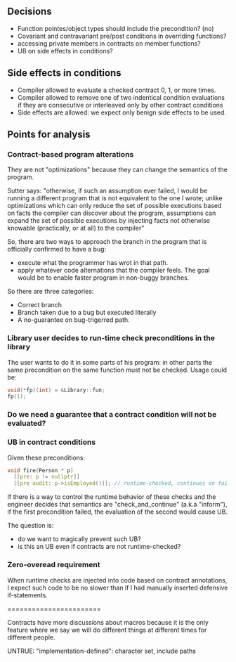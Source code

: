 Decisions
---------

* Function pointes/object types should include the precondition? (no)
* Covariant and contravariant pre/post conditions in overriding functions?
* accessing private members in contracts on member functions?
* UB on side effects in conditions?

Side effects in conditions
--------------------------

* Compiler allowed to evaluate a checked contract 0, 1, or more times.
* Compiler allowed to remove one of two indentical condition evaluations if they are consecutive or interleaved only by other contract conditions
* Side effects are allowed: we expect only benign side effects to be used.

Points for analysis
-------------------

### Contract-based program alterations

They are not "optimizations" because they can change the semantics of the program.

Sutter says: "otherwise, if such an assumption ever failed, I would be running a different program that is not equivalent to the one I wrote; unlike optimizations which can only reduce the set of possible executions based on facts the compiler can discover about the program, assumptions can expand the set of possible executions by injecting facts not otherwise knowable (practically, or at all) to the compiler"

So, there are two ways to approach the branch in the program that is officially confirmed to have a bug:

* execute what the programmer has wrot in that path.
* apply whatever code alternations that the compiler feels. The goal would be to enable faster program in non-buggy branches.

So there are three categories:
* Correct branch
* Branch taken due to a bug but executed literally
* A no-guarantee on bug-trigerred path.


### Library user decides to run-time check preconditions in the library

The user wants to do it in some parts of his program: in other parts the same precondition on the same function must not be checked. Usage could be:

```c++
void(*fp)(int) = &Library::fun;
fp(1);
```

### Do we need a guarantee that a contract condition will not be evaluated?


### UB in contract conditions

Given these preconditions:

```c++
void fire(Person * p)
  [[pre: p != nullptr]]
  [[pre audit: p->isEmployed()]]; // runtime-checked, continues on failure
```

If there is a way to control the runtime behavior of these checks and the engineer decides that
semantics are "check_and_continue" (a.k.a "inform"), if the first precondition failed, the evaluation of the second would cause UB.

The question is: 

* do we want to magically prevent such UB?
* is this an UB even if contracts are not runtime-checked?


### Zero-overead requirement

When runtime checks are injected into code based on contract annotations, I expect such code to be no slower than if I had manually inserted defensive if-statements.


=======================

Contracts have more discussions about macros because it is the only feature where we say we will do different things at different times for different people.

UNTRUE: "implementation-defined": character set, include paths
